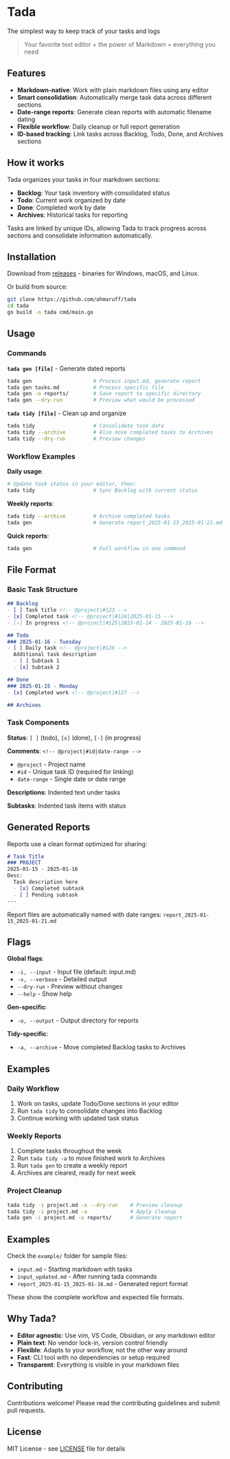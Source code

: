 # Tada
The simplest way to keep track of your tasks and logs

> Your favorite text editor + the power of Markdown = everything you need

## Features

- **Markdown-native**: Work with plain markdown files using any editor
- **Smart consolidation**: Automatically merge task data across different sections
- **Date-range reports**: Generate clean reports with automatic filename dating
- **Flexible workflow**: Daily cleanup or full report generation
- **ID-based tracking**: Link tasks across Backlog, Todo, Done, and Archives sections

## How it works

Tada organizes your tasks in four markdown sections:

- **Backlog**: Your task inventory with consolidated status
- **Todo**: Current work organized by date
- **Done**: Completed work by date
- **Archives**: Historical tasks for reporting

Tasks are linked by unique IDs, allowing Tada to track progress across sections and consolidate information automatically.

## Installation

Download from [releases](https://github.com/ahmaruff/tada/releases) - binaries for Windows, macOS, and Linux.

Or build from source:

```bash
git clone https://github.com/ahmaruff/tada
cd tada
go build -o tada cmd/main.go
```

## Usage

### Commands

**`tada gen [file]`** - Generate dated reports
```bash
tada gen                    # Process input.md, generate report
tada gen tasks.md           # Process specific file
tada gen -o reports/        # Save report to specific directory
tada gen --dry-run          # Preview what would be processed
```

**`tada tidy [file]`** - Clean up and organize
```bash
tada tidy                   # Consolidate task data
tada tidy --archive         # Also move completed tasks to Archives
tada tidy --dry-run         # Preview changes
```

### Workflow Examples

**Daily usage**:
```bash
# Update task status in your editor, then:
tada tidy                   # Sync Backlog with current status
```

**Weekly reports**:
```bash
tada tidy --archive         # Archive completed tasks
tada gen                    # Generate report_2025-01-15_2025-01-21.md
```

**Quick reports**:
```bash
tada gen                    # Full workflow in one command
```

## File Format

### Basic Task Structure
```markdown
## Backlog
- [ ] Task title <!-- @project|#123 -->
- [x] Completed task <!-- @project|#124|2025-01-15 -->
- [-] In progress <!-- @project|#125|2025-01-14 - 2025-01-16 -->

## Todo  
### 2025-01-16 - Tuesday
- [ ] Daily task <!-- @project|#126 -->
  Additional task description
  - [ ] Subtask 1
  - [x] Subtask 2

## Done
### 2025-01-15 - Monday  
- [x] Completed work <!-- @project|#127 -->

## Archives
```

### Task Components

**Status**: `[ ]` (todo), `[x]` (done), `[-]` (in progress)

**Comments**: `<!-- @project|#id|date-range -->`
- `@project` - Project name
- `#id` - Unique task ID (required for linking)
- `date-range` - Single date or date range

**Descriptions**: Indented text under tasks

**Subtasks**: Indented task items with status

## Generated Reports

Reports use a clean format optimized for sharing:

```markdown
# Task Title
### PROJECT
2025-01-15 - 2025-01-16
Desc:
  Task description here
  - [x] Completed subtask
  - [ ] Pending subtask
---
```

Report files are automatically named with date ranges: `report_2025-01-15_2025-01-21.md`

## Flags

**Global flags**:
- `-i, --input` - Input file (default: input.md)
- `-v, --verbose` - Detailed output
- `--dry-run` - Preview without changes
- `--help` - Show help

**Gen-specific**:
- `-o, --output` - Output directory for reports

**Tidy-specific**:  
- `-a, --archive` - Move completed Backlog tasks to Archives

## Examples

### Daily Workflow
1. Work on tasks, update Todo/Done sections in your editor
2. Run `tada tidy` to consolidate changes into Backlog
3. Continue working with updated task status

### Weekly Reports
1. Complete tasks throughout the week
2. Run `tada tidy -a` to move finished work to Archives
3. Run `tada gen` to create a weekly report
4. Archives are cleared, ready for next week

### Project Cleanup
```bash
tada tidy -i project.md -a --dry-run    # Preview cleanup
tada tidy -i project.md -a              # Apply cleanup
tada gen -i project.md -o reports/      # Generate report
```

## Examples

Check the `example/` folder for sample files:
- `input.md` - Starting markdown with tasks
- `input_updated.md` - After running tada commands  
- `report_2025-01-15_2025-01-16.md` - Generated report format

These show the complete workflow and expected file formats.

## Why Tada?

- **Editor agnostic**: Use vim, VS Code, Obsidian, or any markdown editor
- **Plain text**: No vendor lock-in, version control friendly
- **Flexible**: Adapts to your workflow, not the other way around
- **Fast**: CLI tool with no dependencies or setup required
- **Transparent**: Everything is visible in your markdown files

## Contributing

Contributions welcome! Please read the contributing guidelines and submit pull requests.

## License

MIT License - see [LICENSE](./LICENSE) file for details
